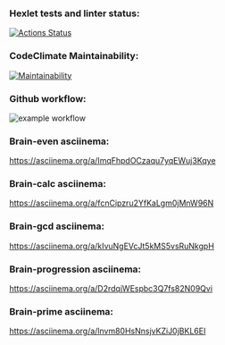 ### Hexlet tests and linter status:
[![Actions Status](https://github.com/igarbera/frontend-project-lvl1/workflows/hexlet-check/badge.svg)](https://github.com/igarbera/frontend-project-lvl1/actions)

### CodeClimate Maintainability:
[![Maintainability](https://api.codeclimate.com/v1/badges/a99a88d28ad37a79dbf6/maintainability)](https://codeclimate.com/github/codeclimate/codeclimate/maintainability)

### Github workflow:
![example workflow](https://github.com/github/docs/actions/workflows/main.yml/badge.svg)

### Brain-even asciinema:
https://asciinema.org/a/ImqFhpdOCzaqu7yqEWuj3Kqye

### Brain-calc asciinema:
https://asciinema.org/a/fcnCipzru2YfKaLgm0jMnW96N

### Brain-gcd asciinema:
https://asciinema.org/a/kIvuNgEVcJt5kMS5vsRuNkgpH

### Brain-progression asciinema:
https://asciinema.org/a/D2rdqjWEspbc3Q7fs82N09Qvi

### Brain-prime asciinema:
https://asciinema.org/a/lnvm80HsNnsjvKZiJ0jBKL6EI